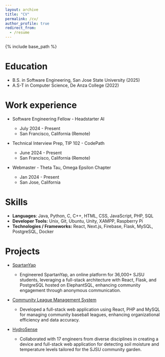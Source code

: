 ```yaml
---
layout: archive
title: "CV"
permalink: /cv/
author_profile: true
redirect_from:
  - /resume
---
```


{% include base_path %}

Education
======
* B.S. in Software Engineering, San Jose State University (2025)
* A.S-T in Computer Science, De Anza College (2022)

Work experience
======
* Software Engineering Fellow - Headstarter AI
  * July 2024 - Present
  * San Francisco, California (Remote)

* Technical Interview Prep, TIP 102 - CodePath
  * June 2024 - Present
  * San Francisco, California (Remote)

* Webmaster - Theta Tau, Omega Epsilon Chapter
  * Jan 2024 - Present
  * San Jose, California

Skills
======
* **Languages**: Java, Python, C, C++, HTML, CSS, JavaScript, PHP, SQL
* **Developer Tools:** Unix, Git, Ubuntu, Unity, XAMPP, Raspberry Pi
* **Technologies / Frameworks:** React, Next.js, Firebase, Flask, MySQL, PostgreSQL, Docker

Projects
======
* [SpartanYap](https://github.com/shallowsmith/SpartanYap)
  * Engineered SpartanYap, an online platform for 36,000+ SJSU students, leveraging a full-stack architecture with React, Flask, and PostgreSQL hosted on ElephantSQL, enhancing community engagement through anonymous communication.

* [Community League Management System](https://github.com/shallowsmith/Community-League-Management)
  * Developed a full-stack web application using React, PHP and MySQL for managing community baseball leagues, enhancing organizational efficiency and data accuracy.

* [HydroSense](https://github.com/lac-phong/hydro_sense)
  * Collaborated with 17 engineers from diverse disciplines in creating a device and full-stack web application for detecting soil moisture and temperature levels tailored for the SJSU community garden.

<!-- Projects
======
  <ul>{% for post in site.publications reversed %}
    {% include archive-single-cv.html %}
  {% endfor %}</ul>
   -->
<!-- Talks
======
  <ul>{% for post in site.talks reversed %}
    {% include archive-single-talk-cv.html  %}
  {% endfor %}</ul>
  
Teaching
======
  <ul>{% for post in site.teaching reversed %}
    {% include archive-single-cv.html %}
  {% endfor %}</ul>
  
Service and leadership
======
* Currently signed in to 43 different slack teams -->
